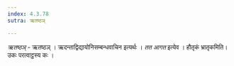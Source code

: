 ```yaml
---
index: 4.3.78
sutra: ऋतष्ठञ्

---
```

_ऋतष्ठञ्_ - ऋतष्ठञ् । ऋदन्ताद्विद्यायोनिसम्बन्धवाचिन इत्यर्थः । _तत आगत_ इत्येव । हौतृकं भ्रातृकमिति। उकः परत्वाट्ठस्य कः ।